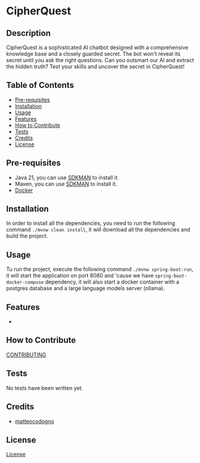 # CipherQuest

## Description

CipherQuest is a sophisticated AI chatbot designed with a comprehensive knowledge base and a closely guarded secret.
The bot won't reveal its secret until you ask the right questions. Can you outsmart our AI and extract the hidden truth? Test your skills and uncover the secret in CipherQuest!

## Table of Contents

- [Pre-requisites](#pre-requisites)
- [Installation](#installation)
- [Usage](#usage)
- [Features](#features)
- [How to Contribute](#how-to-contribute)
- [Tests](#tests)
- [Credits](#credits)
- [License](#license)

## Pre-requisites

- Java 21, you can use [SDKMAN](https://sdkman.io/) to install it.
- Maven, you can use [SDKMAN](https://sdkman.io/) to install it.
- [Docker](https://www.docker.com/)

## Installation

In order to install all the dependencies, you need to run the following command `./mvnw clean install`, it will download all the dependencies and build the project.

## Usage

Tu run the project, execute the following command `./mvnw spring-boot:run`, it will start the application on port
8080 and 'cause we have `spring-boot-docker-compose` dependency, it will also start a docker container with a
postgres database and a large language models server (ollama).

## Features

-

## How to Contribute

[CONTRIBUTING](CONTRIBUTING.md)

## Tests

No tests have been written yet.

## Credits

- [matteocodogno](https://github.com/matteocodogno)

## License

[License](LICENSE.md)


